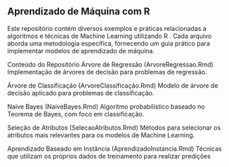 ## Aprendizado de Máquina com R
Este repositório contém diversos exemplos e práticas relacionadas a algoritmos e técnicas de Machine Learning utilizando R . Cada arquivo aborda uma metodologia específica, fornecendo um guia prático para implementar modelos de aprendizado de máquina.

Conteúdo do Repositório
Árvore de Regressão (ArvoreRegressao.Rmd)
Implementação de árvores de decisão para problemas de regressão.

Árvore de Classificação (ArvoreClassificação.Rmd)
Modelo de árvore de decisão aplicado para problemas de classificação.

Naive Bayes (NaiveBayes.Rmd)
Algoritmo probabilístico baseado no Teorema de Bayes, com foco em classificação.

Seleção de Atributos (SelecaoAtributos.Rmd)
Métodos para selecionar os atributos mais relevantes para os modelos de Machine Learning.

Aprendizado Baseado em Instância (AprendizadoInstancia.Rmd)
Técnicas que utilizam os próprios dados de treinamento para realizar predições
